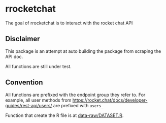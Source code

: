 
<!-- README.md is generated from README.Rmd. Please edit that file -->

# rrocketchat

<!-- badges: start -->

<!-- badges: end -->

The goal of rrocketchat is to interact with the rocket chat API

## Disclaimer

This package is an attempt at auto building the package from scraping
the API doc.

All functions are still under test.

## Convention

All functions are prefixed with the endpoint group they refer to. For
example, all user methods from
<https://rocket.chat/docs/developer-guides/rest-api/users/> are prefixed
with `users_`

Function that create the R file is at
[data-raw/DATASET.R](data-raw/DATASET.R).
